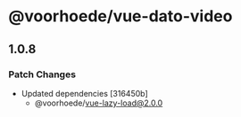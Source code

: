 # @voorhoede/vue-dato-video

## 1.0.8

### Patch Changes

- Updated dependencies [316450b]
  - @voorhoede/vue-lazy-load@2.0.0
